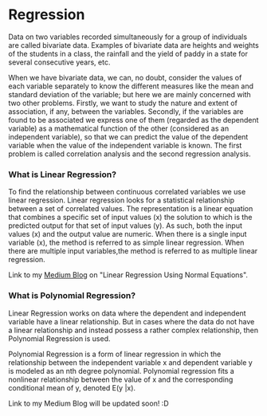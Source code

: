 # Regression
Data on two variables recorded simultaneously for a group of individuals are called bivariate data. Examples of bivariate data are heights and weights of the students in a class, the rainfall and the yield of paddy in a state for several consecutive years, etc.

When we have bivariate data, we can, no doubt, consider the values of each variable separately to know the different measures like the mean and standard deviation of the variable; but here we are mainly concerned with two other problems.
Firstly, we want to study the nature and extent of association, if any, between the variables. Secondly, if the variables are found to be associated we express one of them (regarded as the dependent variable) as a mathematical function of the other (considered as an independent variable), so that we can predict the value of the dependent variable when the value of the independent variable is known. The first problem is called correlation analysis and the second regression analysis. 

### What is Linear Regression?
To find the relationship between continuous correlated variables we use linear regression. Linear regression looks for a statistical  relationship between a set of correlated values. The representation is a linear equation that combines a specific set of input values (x) the solution to which is the predicted output for that set of input values (y). As such, both the input values (x) and the output value are numeric. When there is a single input variable (x), the method is referred to as simple linear regression. When there are multiple input variables,the method is referred to as multiple linear regression.

Link to my [Medium Blog](https://medium.com/p/3c972cb77c74/edit) on "Linear Regression Using Normal Equations".

### What is Polynomial Regression?
Linear Regression works on data where the dependent and independent variable have a linear relationship. But in cases where the data do not have a linear relationship and instead possess a rather complex relationship, then Polynomial Regression is used.

Polynomial Regression is a form of linear regression in which the relationship between the independent variable x and dependent variable y is modeled as an nth degree polynomial. Polynomial regression fits a nonlinear relationship between the value of x and the corresponding conditional mean of y, denoted E(y |x).

Link to my Medium Blog will be updated soon! :D
